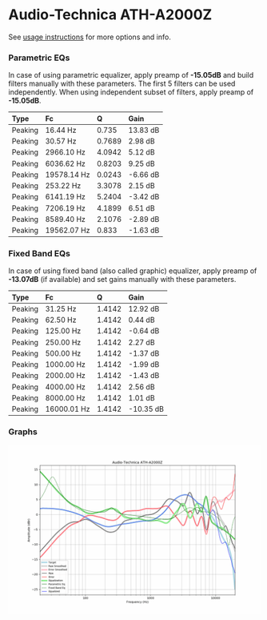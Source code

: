 # Audio-Technica ATH-A2000Z
See [usage instructions](https://github.com/jaakkopasanen/AutoEq#usage) for more options and info.

### Parametric EQs
In case of using parametric equalizer, apply preamp of **-15.05dB** and build filters manually
with these parameters. The first 5 filters can be used independently.
When using independent subset of filters, apply preamp of **-15.05dB**.

| Type    | Fc          |      Q | Gain     |
|:--------|:------------|:-------|:---------|
| Peaking | 16.44 Hz    | 0.735  | 13.83 dB |
| Peaking | 30.57 Hz    | 0.7689 | 2.98 dB  |
| Peaking | 2966.10 Hz  | 4.0942 | 5.12 dB  |
| Peaking | 6036.62 Hz  | 0.8203 | 9.25 dB  |
| Peaking | 19578.14 Hz | 0.0243 | -6.66 dB |
| Peaking | 253.22 Hz   | 3.3078 | 2.15 dB  |
| Peaking | 6141.19 Hz  | 5.2404 | -3.42 dB |
| Peaking | 7206.19 Hz  | 4.1899 | 6.51 dB  |
| Peaking | 8589.40 Hz  | 2.1076 | -2.89 dB |
| Peaking | 19562.07 Hz | 0.833  | -1.63 dB |

### Fixed Band EQs
In case of using fixed band (also called graphic) equalizer, apply preamp of **-13.07dB**
(if available) and set gains manually with these parameters.

| Type    | Fc          |      Q | Gain      |
|:--------|:------------|:-------|:----------|
| Peaking | 31.25 Hz    | 1.4142 | 12.92 dB  |
| Peaking | 62.50 Hz    | 1.4142 | 0.44 dB   |
| Peaking | 125.00 Hz   | 1.4142 | -0.64 dB  |
| Peaking | 250.00 Hz   | 1.4142 | 2.27 dB   |
| Peaking | 500.00 Hz   | 1.4142 | -1.37 dB  |
| Peaking | 1000.00 Hz  | 1.4142 | -1.99 dB  |
| Peaking | 2000.00 Hz  | 1.4142 | -1.43 dB  |
| Peaking | 4000.00 Hz  | 1.4142 | 2.56 dB   |
| Peaking | 8000.00 Hz  | 1.4142 | 1.01 dB   |
| Peaking | 16000.01 Hz | 1.4142 | -10.35 dB |

### Graphs
![](./Audio-Technica%20ATH-A2000Z.png)